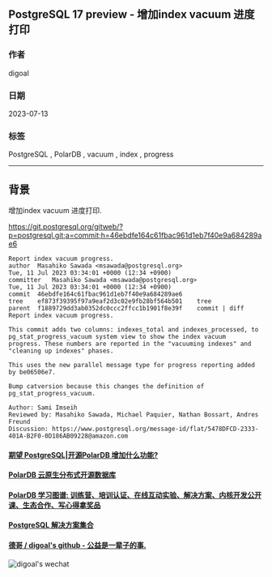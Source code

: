 ## PostgreSQL 17 preview - 增加index vacuum 进度打印  
                                                                                                                                
### 作者                                                                                                          
digoal                                                                                                          
                                                                                                          
### 日期                                                                                                          
2023-07-13                                                                                                      
                                                                                                
### 标签                                                                                                          
PostgreSQL , PolarDB , vacuum , index , progress              
                                                                                                          
----                                                                                                          
                                                                                                          
## 背景      
增加index vacuum 进度打印.  
  
https://git.postgresql.org/gitweb/?p=postgresql.git;a=commit;h=46ebdfe164c61fbac961d1eb7f40e9a684289ae6  
    
```    
Report index vacuum progress.  
author	Masahiko Sawada <msawada@postgresql.org>	  
Tue, 11 Jul 2023 03:34:01 +0000 (12:34 +0900)  
committer	Masahiko Sawada <msawada@postgresql.org>	  
Tue, 11 Jul 2023 03:34:01 +0000 (12:34 +0900)  
commit	46ebdfe164c61fbac961d1eb7f40e9a684289ae6  
tree	ef873f39395f97a9eaf2d3c02e9fb28bf564b501	tree  
parent	f1889729dd3ab0352dc0ccc2ffcc1b1901f8e39f	commit | diff  
Report index vacuum progress.  
  
This commit adds two columns: indexes_total and indexes_processed, to  
pg_stat_progress_vacuum system view to show the index vacuum  
progress. These numbers are reported in the "vacuuming indexes" and  
"cleaning up indexes" phases.  
  
This uses the new parallel message type for progress reporting added  
by be06506e7.  
  
Bump catversion because this changes the definition of  
pg_stat_progress_vacuum.  
  
Author: Sami Imseih  
Reviewed by: Masahiko Sawada, Michael Paquier, Nathan Bossart, Andres Freund  
Discussion: https://www.postgresql.org/message-id/flat/5478DFCD-2333-401A-B2F0-0D186AB09228@amazon.com  
```    
  
  
#### [期望 PostgreSQL|开源PolarDB 增加什么功能?](https://github.com/digoal/blog/issues/76 "269ac3d1c492e938c0191101c7238216")
  
  
#### [PolarDB 云原生分布式开源数据库](https://github.com/ApsaraDB "57258f76c37864c6e6d23383d05714ea")
  
  
#### [PolarDB 学习图谱: 训练营、培训认证、在线互动实验、解决方案、内核开发公开课、生态合作、写心得拿奖品](https://www.aliyun.com/database/openpolardb/activity "8642f60e04ed0c814bf9cb9677976bd4")
  
  
#### [PostgreSQL 解决方案集合](../201706/20170601_02.md "40cff096e9ed7122c512b35d8561d9c8")
  
  
#### [德哥 / digoal's github - 公益是一辈子的事.](https://github.com/digoal/blog/blob/master/README.md "22709685feb7cab07d30f30387f0a9ae")
  
  
![digoal's wechat](../pic/digoal_weixin.jpg "f7ad92eeba24523fd47a6e1a0e691b59")
  
